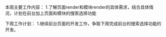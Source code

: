 
本周主要工作内容：
1.了解页面render和模块render的具体需求，结合具体情况，计划在前台加上页面和模块的搜索选择功能


下周工作计划：
1.继续前台页面的开发工作，争取下周完成前台的搜索选择功能的开发。

